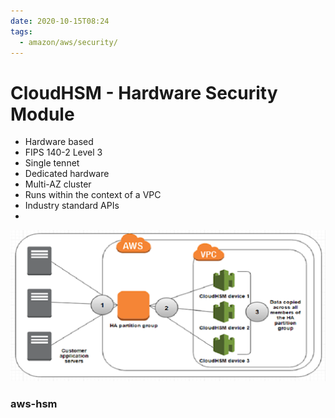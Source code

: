 ```yaml
---
date: 2020-10-15T08:24
tags:
  - amazon/aws/security/
---
```


# CloudHSM - Hardware Security Module

* Hardware based
* FIPS 140-2 Level 3
* Single tennet
* Dedicated hardware
* Multi-AZ cluster
* Runs within the context of a VPC
* Industry standard APIs
* 


![CloudHSM](./static/cloud-hsm.png)

### aws-hsm